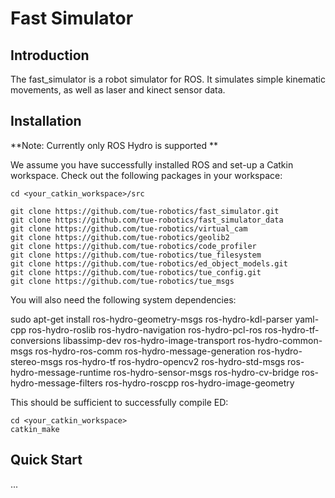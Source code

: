 Fast Simulator
======

## Introduction

The fast_simulator is a robot simulator for ROS. It simulates simple kinematic movements, as well as laser and kinect sensor data.

## Installation

**Note: Currently only ROS Hydro is supported ** 

We assume you have successfully installed ROS and set-up a Catkin workspace. Check out the following packages in your workspace:

    cd <your_catkin_workspace>/src

    git clone https://github.com/tue-robotics/fast_simulator.git
    git clone https://github.com/tue-robotics/fast_simulator_data
    git clone https://github.com/tue-robotics/virtual_cam
    git clone https://github.com/tue-robotics/geolib2
    git clone https://github.com/tue-robotics/code_profiler
    git clone https://github.com/tue-robotics/tue_filesystem
    git clone https://github.com/tue-robotics/ed_object_models.git
    git clone https://github.com/tue-robotics/tue_config.git
    git clone https://github.com/tue-robotics/tue_msgs
   
You will also need the following system dependencies:

sudo apt-get install ros-hydro-geometry-msgs ros-hydro-kdl-parser yaml-cpp ros-hydro-roslib ros-hydro-navigation ros-hydro-pcl-ros ros-hydro-tf-conversions libassimp-dev ros-hydro-image-transport ros-hydro-common-msgs ros-hydro-ros-comm ros-hydro-message-generation ros-hydro-stereo-msgs ros-hydro-tf ros-hydro-opencv2 ros-hydro-std-msgs ros-hydro-message-runtime ros-hydro-sensor-msgs ros-hydro-cv-bridge ros-hydro-message-filters ros-hydro-roscpp ros-hydro-image-geometry 
    
This should be sufficient to successfully compile ED:

    cd <your_catkin_workspace>
    catkin_make
    
## Quick Start

...
